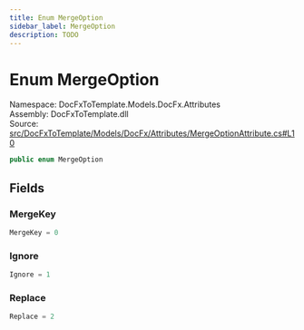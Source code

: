 ```yaml
---
title: Enum MergeOption
sidebar_label: MergeOption
description: TODO
---
```


# Enum MergeOption
Namespace: DocFxToTemplate.Models.DocFx.Attributes   
Assembly: DocFxToTemplate.dll  
Source: [src/DocFxToTemplate/Models/DocFx/Attributes/MergeOptionAttribute.cs#L10](https://github.com/k-wojcik/DocFxToTemplate/blob/master/src/DocFxToTemplate/Models/DocFx/Attributes/MergeOptionAttribute.cs#L10)    
   

```csharp title="src/DocFxToTemplate/Models/DocFx/Attributes/MergeOptionAttribute.cs#L10" 
public enum MergeOption
```

   

   

   

   

## Fields
### MergeKey
   
```csharp title="src/DocFxToTemplate/Models/DocFx/Attributes/MergeOptionAttribute.cs#L12"
MergeKey = 0
```
### Ignore
   
```csharp title="src/DocFxToTemplate/Models/DocFx/Attributes/MergeOptionAttribute.cs#L13"
Ignore = 1
```
### Replace
   
```csharp title="src/DocFxToTemplate/Models/DocFx/Attributes/MergeOptionAttribute.cs#L14"
Replace = 2
```
   

   

   

   

   